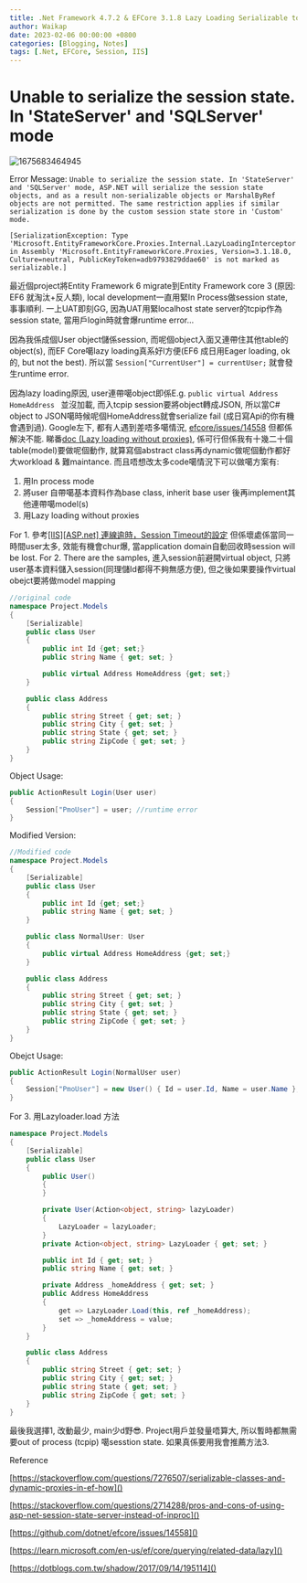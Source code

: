 ```yaml
---
title: .Net Framework 4.7.2 & EFCore 3.1.8 Lazy Loading Serializable to Session state 
author: Waikap
date: 2023-02-06 00:00:00 +0800
categories: [Blogging, Notes]
tags: [.Net, EFCore, Session, IIS]
---
```

# Unable to serialize the session state. In 'StateServer' and 'SQLServer' mode

![1675683464945](/post/2023-02-06/1675683464945.png)

Error Message: `Unable to serialize the session state. In 'StateServer' and 'SQLServer' mode, ASP.NET will serialize the session state objects, and as a result non-serializable objects or MarshalByRef objects are not permitted. The same restriction applies if similar serialization is done by the custom session state store in 'Custom' mode.`

```
[SerializationException: Type 'Microsoft.EntityFrameworkCore.Proxies.Internal.LazyLoadingInterceptor' in Assembly 'Microsoft.EntityFrameworkCore.Proxies, Version=3.1.18.0, Culture=neutral, PublicKeyToken=adb9793829ddae60' is not marked as serializable.]
```

最近個project將Entity Framework 6 migrate到Entity Framework core 3 (原因: EF6 就淘汰+反人類), local development一直用緊In Process做session state, 事事順利. 一上UAT即刻GG, 因為UAT用緊localhost state server的tcpip作為session state, 當用戶login時就會爆runtime error...

因為我係成個User object儲係session, 而呢個object入面又連帶住其他table的object(s), 而EF Core噶lazy loading真系好l方便(EF6 成日用Eager loading, ok的, but not the best). 所以當 `Session["CurrentUser"] = currentUser;` 就會發生runtime error.

因為lazy loading原因, user連帶噶object即係E.g. `public virtual Address HomeAddress `
並沒加載, 而入tcpip session要將object轉成JSON, 所以當C# object to JSON噶時候呢個HomeAddress就會serialize fail (成日寫Api的你有機會遇到過). Google左下, 都有人遇到差唔多噶情況,
[efcore/issues/14558](https://github.com/dotnet/efcore/issues/14558) 但都係解決不能. 睇番[doc (Lazy loading without proxies)](https://learn.microsoft.com/en-us/ef/core/querying/related-data/lazy), 係可行但係我有十幾二十個table(model)要做呢個動作, 就算寫個abstract class再dynamic做呢個動作都好大workload & 難maintance. 而且唔想改太多code噶情況下可以做噶方案有:

1. 用In process mode
2. 將user 自帶噶基本資料作為base class, inherit base user 後再implement其他連帶噶model(s)
3. 用Lazy loading without proxies

For 1. 參考[[IIS][ASP.net] 連線逾時，Session Timeout的設定](https://dotblogs.com.tw/shadow/2017/09/14/195114) 但係壞處係當同一時間user太多, 效能有機會chur爆, 當application domain自動回收時session will be lost.
For 2. There are the samples, 進入session前避開virtual object, 只將user基本資料儲入session(同理儲Id都得不夠無感方便), 但之後如果要操作virtual obejct要將做model mapping

```csharp
//original code
namespace Project.Models
{
    [Serializable]
    public class User
    {
        public int Id {get; set;}
        public string Name { get; set; }

        public virtual Address HomeAddress {get; set;}
    }

    public class Address 
    {
        public string Street { get; set; }
        public string City { get; set; }
        public string State { get; set; }
        public string ZipCode { get; set; }
    }
}
```

Object Usage:

```csharp
public ActionResult Login(User user)
{
    Session["PmoUser"] = user; //runtime error
}
```

Modified Version:

```csharp
//Modified code
namespace Project.Models
{
    [Serializable]
    public class User
    {
        public int Id {get; set;}
        public string Name { get; set; }
    }

    public class NormalUser: User 
    {
        public virtual Address HomeAddress {get; set;}
    }

    public class Address 
    {
        public string Street { get; set; }
        public string City { get; set; }
        public string State { get; set; }
        public string ZipCode { get; set; }
    }
}
```

Obejct Usage:

```csharp
public ActionResult Login(NormalUser user)
{
    Session["PmoUser"] = new User() { Id = user.Id, Name = user.Name };
}
```

For 3. 用Lazyloader.load 方法

```csharp
namespace Project.Models
{
    [Serializable]
    public class User
    {
        public User()
        {
        }

        private User(Action<object, string> lazyLoader)
        {
            LazyLoader = lazyLoader;
        }  
        private Action<object, string> LazyLoader { get; set; }

        public int Id { get; set; }
        public string Name { get; set; }

        private Address _homeAddress { get; set; }
        public Address HomeAddress 
        {
            get => LazyLoader.Load(this, ref _homeAddress);
            set => _homeAddress = value;
        }
    }

    public class Address 
    {
        public string Street { get; set; }
        public string City { get; set; }
        public string State { get; set; }
        public string ZipCode { get; set; }
    }
}

```

最後我選擇1, 改動最少, main少d野😎. Project用戶並發量唔算大, 所以暫時都無需要out of process (tcpip) 噶sesstion state. 如果真係要用我會推薦方法3.

Reference

[https://stackoverflow.com/questions/7276507/serializable-classes-and-dynamic-proxies-in-ef-how]()

[https://stackoverflow.com/questions/2714288/pros-and-cons-of-using-asp-net-session-state-server-instead-of-inproc]()

[https://github.com/dotnet/efcore/issues/14558]()

[https://learn.microsoft.com/en-us/ef/core/querying/related-data/lazy]()

[https://dotblogs.com.tw/shadow/2017/09/14/195114]()
